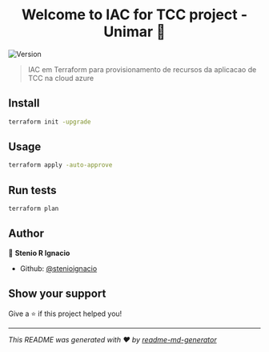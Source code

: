 <h1 align="center">Welcome to IAC for TCC project - Unimar 👋</h1>
<p>
  <img alt="Version" src="https://img.shields.io/badge/version-v1-blue.svg?cacheSeconds=2592000" />
</p>

> IAC em Terraform para provisionamento de recursos da aplicacao de TCC na cloud azure

## Install

```sh
terraform init -upgrade
```

## Usage

```sh
terraform apply -auto-approve
```

## Run tests

```sh
terraform plan
```

## Author

👤 **Stenio R Ignacio**

* Github: [@stenioignacio](https://github.com/stenioignacio)

## Show your support

Give a ⭐️ if this project helped you!

***
_This README was generated with ❤️ by [readme-md-generator](https://github.com/kefranabg/readme-md-generator)_